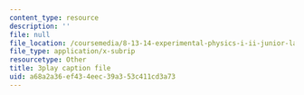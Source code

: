 ```yaml
---
content_type: resource
description: ''
file: null
file_location: /coursemedia/8-13-14-experimental-physics-i-ii-junior-lab-fall-2016-spring-2017/a68a2a36ef434eec39a353c411cd3a73_79noW-0WuAI.srt
file_type: application/x-subrip
resourcetype: Other
title: 3play caption file
uid: a68a2a36-ef43-4eec-39a3-53c411cd3a73
---
```

